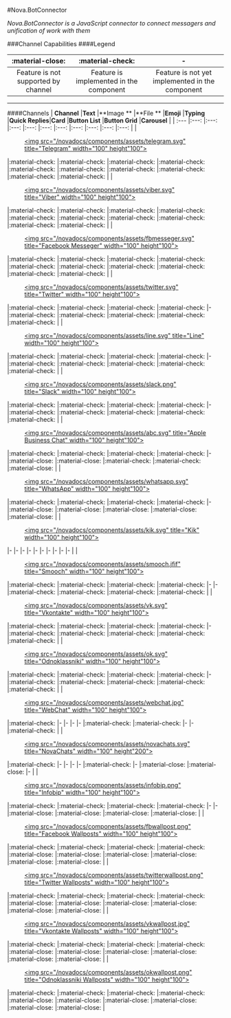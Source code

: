 #Nova.BotConnector

*Nova.BotConnector is a JavaScript connector to connect messagers and unification of work with them*

###Channel Capabilities
####Legend

|:material-close:                   |:material-check:                       |-                                              |
| :---:                             |     :---:                             |          :---:                                |
|Feature is not supported by channel|Feature is implemented in the component|Feature is not yet implemented in the component|

***

####Channels
| **Channel**                                                                                                                                                                          |**Text**         |**Image **       |**File **        |**Emoji**        |**Typing**       |**Quick Replies**|**Card**         |**Button List**  |**Button Grid**  |**Carousel**     |
| :---                                                                                                                                                                                 |:---:            |:---:            |:---:            |:---:            |:---:            |:---:            |:---:            |:---:            |:---:            |:---:            |
|<figure> <a href="botconnector/telegramconnector.html"> <img src="/novadocs/components/assets/telegram.svg" title="Telegram" width="100" height"100"> </a> </figure>                  |:material-check: |:material-check: |:material-check: |:material-check: |:material-check: |:material-check: |:material-check: |:material-check: |:material-check: |:material-check: |
|<figure> <a href="botconnector/viberconnector.html"> <img src="/novadocs/components/assets/viber.svg" title="Viber" width="100" height"100"> </a> </figure>                           |:material-check: |:material-check: |:material-check: |:material-check: |:material-check: |:material-check: |:material-check: |:material-check: |:material-check: |:material-check: |
|<figure> <a href="botconnector/fbconnector.html"> <img src="/novadocs/components/assets/fbmesseger.svg" title="Facebook Messeger" width="100" height"100"> </a> </figure>             |:material-check: |:material-check: |:material-check: |:material-check: |:material-check: |:material-check: |:material-check: |:material-check: |:material-check: |:material-check: |
|<figure> <a href="botconnector/twitterconnector.html"> <img src="/novadocs/components/assets/twitter.svg" title="Twitter" width="100" height"100"> </a> </figure>                     |:material-check: |:material-check: |:material-check: |:material-check: |-                |:material-check: |:material-check: |:material-check: |:material-check: |:material-check: |
|<figure> <a href="botconnector/lineconnector.html"> <img src="/novadocs/components/assets/line.svg" title="Line" width="100" height"100"> </a> </figure>                              |:material-check: |:material-check: |:material-check: |:material-check: |-                |:material-check: |:material-check: |:material-check: |:material-check: |:material-check: |
|<figure> <a href="botconnector/slackconnector.html"> <img src="/novadocs/components/assets/slack.png" title="Slack" width="100" height"100"> </a> </figure>                           |:material-check: |:material-check: |:material-check: |:material-check: |-                |:material-check: |:material-check: |:material-check: |:material-check: |:material-check: |
|<figure> <a href="botconnector/abcconnector.html"> <img src="/novadocs/components/assets/abc.svg" title="Apple Business Chat" width="100" height"100"> </a> </figure>                 |:material-check: |:material-check: |:material-check: |:material-check: |-                |:material-close: |:material-close: |:material-check: |:material-check: |:material-close: |
|<figure> <a href="botconnector/whatsappconnector.html"> <img src="/novadocs/components/assets/whatsapp.svg" title="WhatsApp" width="100" height"100"> </a> </figure>                  |:material-check: |:material-check: |:material-check: |:material-check: |-                |:material-close: |:material-close: |:material-close: |:material-close: |:material-close: |
|<figure> <a href="botconnector/kikconnector.html"> <img src="/novadocs/components/assets/kik.svg" title="Kik" width="100" height"100"> </a> </figure>                                 |-                |-                |-                |-                |-                |-                |-                |-                |-                |-                |
|<figure> <a href="botconnector/smoochconnector.html"> <img src="/novadocs/components/assets/smooch.jfif" title="Smooch" width="100" height"100"> </a> </figure>                       |:material-check: |:material-check: |:material-check: |:material-check: |-                |-                |:material-check: |:material-check: |:material-check: |:material-check: |
|<figure> <a href="botconnector/vkconnector.html"> <img src="/novadocs/components/assets/vk.svg" title="Vkontakte" width="100" height"100"> </a> </figure>                             |:material-check: |:material-check: |:material-check: |:material-check: |-                |:material-check: |:material-check: |:material-check: |:material-check: |:material-check: |
|<figure> <a href="botconnector/okconnector.html"> <img src="/novadocs/components/assets/ok.svg" title="Odnoklassniki" width="100" height"100"> </a> </figure>                         |:material-check: |:material-check: |:material-check: |:material-check: |-                |:material-check: |:material-check: |:material-check: |:material-check: |:material-check: |
|<figure> <a href="botconnector/webchatconnector.html"> <img src="/novadocs/components/assets/webchat.jpg" title="WebChat" width="100" height"100"> </a> </figure>                     |:material-check: |-                |-                |-                |-                |:material-check: |:material-check: |-                |-                |:material-check: |
|<figure> <a href="botconnector/novachatsconnector.html"> <img src="/novadocs/components/assets/novachats.svg" title="NovaChats" width="100" height"200"> </a> </figure>               |:material-check: |-                |-                |-                |-                |:material-check: |-                |:material-close: |:material-close: |-                |
|<figure> <a href="botconnector/infobipconnector.html"> <img src="/novadocs/components/assets/infobip.png" title="Infobip" width="100" height"100"> </a> </figure>                     |:material-check: |:material-check: |:material-check: |:material-check: |-                |-                |:material-close: |:material-close: |:material-close: |:material-close: |
|<figure> <a href="botconnector/fbwpconnector.html"> <img src="/novadocs/components/assets/fbwallpost.png" title="Facebook Wallposts" width="100" height"100"> </a> </figure>          |:material-check: |:material-check: |:material-check: |:material-check: |:material-close: |:material-close: |:material-close: |:material-close: |:material-close: |:material-close: |
|<figure> <a href="botconnector/twitterwpconnector.html"> <img src="/novadocs/components/assets/twitterwallpost.png" title="Twitter Wallposts" width="100" height"100"> </a> </figure> |:material-check: |:material-check: |:material-check: |:material-check: |:material-close: |:material-close: |:material-close: |:material-close: |:material-close: |:material-close: |
|<figure> <a href="botconnector/vkwpconnector.html"> <img src="/novadocs/components/assets/vkwallpost.jpg" title="Vkontakte Wallposts" width="100" height"100"> </a> </figure>         |:material-check: |:material-check: |:material-check: |:material-check: |:material-close: |:material-close: |:material-close: |:material-close: |:material-close: |:material-close: |
|<figure> <a href="botconnector/okwpconnector.html"> <img src="/novadocs/components/assets/okwallpost.png" title="Odnoklassniki Wallposts" width="100" height"100"> </a> </figure>     |:material-check: |:material-check: |:material-check: |:material-check: |:material-close: |:material-close: |:material-close: |:material-close: |:material-close: |:material-close: |
